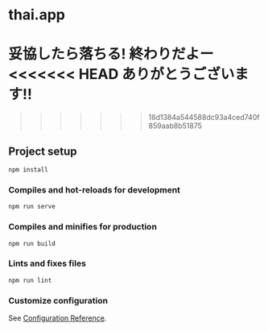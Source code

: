 # thai.app

妥協したら落ちる!
終わりだよー
<<<<<<< HEAD
ありがとうございます!!
=======
>>>>>>> 18d1384a544588dc93a4ced740f859aab8b51875

## Project setup

```
npm install
```

### Compiles and hot-reloads for development

```
npm run serve
```

### Compiles and minifies for production

```
npm run build
```

### Lints and fixes files

```
npm run lint
```

### Customize configuration

See [Configuration Reference](https://cli.vuejs.org/config/).
